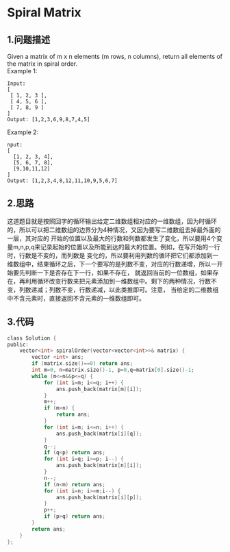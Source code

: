 Spiral Matrix
===

1.问题描述
---

Given a matrix of m x n elements (m rows, n columns), return all elements of the matrix in spiral order.<br>
Example 1:

```
Input:
[
 [ 1, 2, 3 ],
 [ 4, 5, 6 ],
 [ 7, 8, 9 ]
]
Output: [1,2,3,6,9,8,7,4,5]
```

Example 2:

```
nput:
[
  [1, 2, 3, 4],
  [5, 6, 7, 8],
  [9,10,11,12]
]
Output: [1,2,3,4,8,12,11,10,9,5,6,7]
```

2.思路
---

这道题目就是按照回字的循环输出给定二维数组相对应的一维数组，因为时循环的，所以可以把二维数组的边界分为4种情况，又因为要写二维数组去掉最外面的一层，其对应的
开始的位置以及最大的行数和列数都发生了变化，所以要用4个变量m,n,p,q来记录起始的位置以及所能到达的最大的位置。例如，在写开始的一行时，行数是不变的，而列数是
变化的，所以要利用列数的循环把它们都添加到一维数组中，结束循环之后，下一个要写的是列数不变，对应的行数递增，所以一开始要先判断一下是否存在下一行，如果不存在，
就返回当前的一位数组，如果存在，再利用循环改变行数来把元素添加到一维数组中。剩下的两种情况，行数不变，列数递减；列数不变，行数递减，以此类推即可。注意，
当给定的二维数组中不含元素时，直接返回不含元素的一维数组即可。

3.代码
---

```c
class Solution {
public:
    vector<int> spiralOrder(vector<vector<int>>& matrix) {
        vector <int> ans;
        if (matrix.size()==0) return ans;
        int m=0, n=matrix.size()-1, p=0,q=matrix[0].size()-1;
        while (m<=n&&p<=q) {
            for (int i=m; i<=q; i++) {
                ans.push_back(matrix[m][i]);
            }
            m++;
            if (m>n) {
                return ans;
            }
            for (int i=m; i<=n; i++) {
                ans.push_back(matrix[i][q]);
            }
            q--;
            if (q<p) return ans;
            for (int i=q; i>=p; i--) {
                ans.push_back(matrix[n][i]);
            }
            n--;
            if (n<m) return ans;
            for (int i=n; i>=m;i--) {
                ans.push_back(matrix[i][p]);
            }
            p++;
            if (p>q) return ans;
        }
        return ans;
    }
};
```
